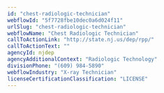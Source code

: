 ```yaml
---
id: "chest-radiologic-technician"
webflowId: "5f7728fbe10dec0a6d024f11"
urlSlug: "chest-radiologic-technician"
webflowName: "Chest Radiologic Technician"
callToActionLink: "http://state.nj.us/dep/rpp/"
callToActionText: ""
agencyId: njdep
agencyAdditionalContext: "Radiologic Technology"
divisionPhone: "(609) 984-5890"
webflowIndustry: "X-ray Technician"
licenseCertificationClassification: "LICENSE"
---
```

